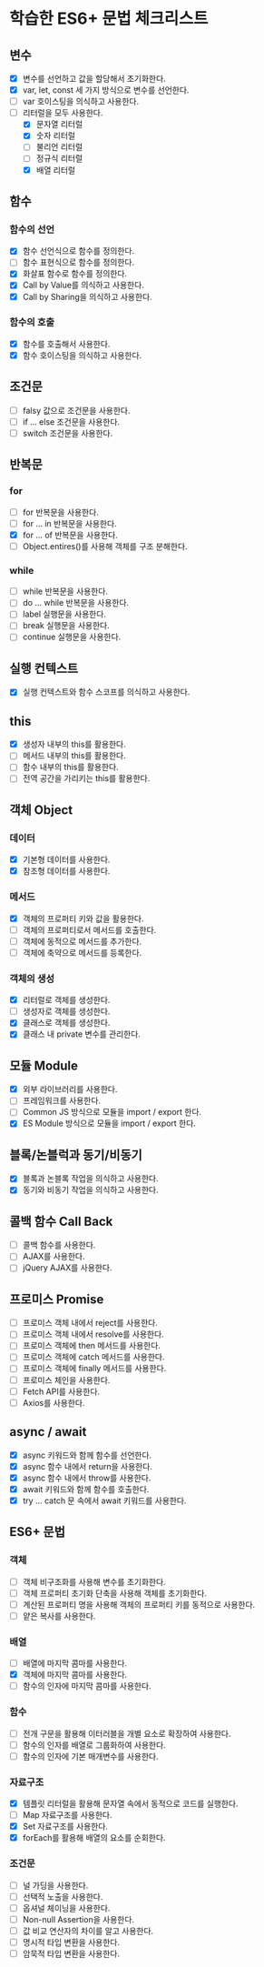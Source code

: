 # 학습한 ES6+ 문법 체크리스트

## 변수

- [x] 변수를 선언하고 값을 할당해서 초기화한다.
- [x] var, let, const 세 가지 방식으로 변수를 선언한다.
- [ ] var 호이스팅을 의식하고 사용한다.
- [ ] 리터럴을 모두 사용한다.
  - [x] 문자열 리터럴
  - [x] 숫자 리터럴
  - [ ] 불리언 리터럴
  - [ ] 정규식 리터럴
  - [x] 배열 리터럴

## 함수

### 함수의 선언

- [x] 함수 선언식으로 함수를 정의한다.
- [ ] 함수 표현식으로 함수를 정의한다.
- [x] 화살표 함수로 함수를 정의한다.
- [x] Call by Value를 의식하고 사용한다.
- [x] Call by Sharing을 의식하고 사용한다.

### 함수의 호출

- [x] 함수를 호출해서 사용한다.
- [x] 함수 호이스팅을 의식하고 사용한다.

## 조건문

- [ ] falsy 값으로 조건문을 사용한다.
- [ ] if ... else 조건문을 사용한다.
- [ ] switch 조건문을 사용한다.

## 반복문

### for

- [ ] for 반복문을 사용한다.
- [ ] for ... in 반복문을 사용한다.
- [x] for ... of 반복문을 사용한다.
- [ ] Object.entires()를 사용해 객체를 구조 분해한다.

### while

- [ ] while 반복문을 사용한다.
- [ ] do ... while 반복문을 사용한다.
- [ ] label 실행문을 사용한다.
- [ ] break 실행문을 사용한다.
- [ ] continue 실행문을 사용한다.

## 실행 컨텍스트

- [x] 실행 컨텍스트와 함수 스코프를 의식하고 사용한다.

## this

- [x] 생성자 내부의 this를 활용한다.
- [ ] 메서드 내부의 this를 활용한다.
- [ ] 함수 내부의 this를 활용한다.
- [ ] 전역 공간을 가리키는 this를 활용한다.

## 객체 Object

### 데이터

- [x] 기본형 데이터를 사용한다.
- [x] 참조형 데이터를 사용한다.

### 메서드

- [x] 객체의 프로퍼티 키와 값을 활용한다.
- [ ] 객체의 프로퍼티로서 메서드를 호출한다.
- [ ] 객체에 동적으로 메서드를 추가한다.
- [ ] 객체에 축약으로 메서드를 등록한다.

### 객체의 생성

- [x] 리터럴로 객체를 생성한다.
- [ ] 생성자로 객체를 생성한다.
- [x] 클래스로 객체를 생성한다.
- [x] 클래스 내 private 변수를 관리한다.

## 모듈 Module

- [x] 외부 라이브러리를 사용한다.
- [ ] 프레임워크를 사용한다.
- [ ] Common JS 방식으로 모듈을 import / export 한다.
- [x] ES Module 방식으로 모듈을 import / export 한다.

## 블록/논블럭과 동기/비동기

- [x] 블록과 논블록 작업을 의식하고 사용한다.
- [x] 동기와 비동기 작업을 의식하고 사용한다.

## 콜백 함수 Call Back

- [ ] 콜백 함수를 사용한다.
- [ ] AJAX를 사용한다.
- [ ] jQuery AJAX를 사용한다.

## 프로미스 Promise

- [ ] 프로미스 객체 내에서 reject를 사용한다.
- [ ] 프로미스 객체 내에서 resolve를 사용한다.
- [ ] 프로미스 객체에 then 메서드를 사용한다.
- [ ] 프로미스 객체에 catch 메서드를 사용한다.
- [ ] 프로미스 객체에 finally 메서드를 사용한다.
- [ ] 프로미스 체인을 사용한다.
- [ ] Fetch API를 사용한다.
- [ ] Axios를 사용한다.

## async / await

- [x] async 키워드와 함께 함수를 선언한다.
- [x] async 함수 내에서 return을 사용한다.
- [x] async 함수 내에서 throw를 사용한다.
- [x] await 키워드와 함께 함수를 호출한다.
- [x] try ... catch 문 속에서 await 키워드를 사용한다.

## ES6+ 문법

### 객체

- [ ] 객체 비구조화를 사용해 변수를 초기화한다.
- [ ] 객체 프로퍼티 초기화 단축을 사용해 객체를 초기화한다.
- [ ] 계산된 프로퍼티 명을 사용해 객체의 프로퍼티 키를 동적으로 사용한다.
- [ ] 얕은 복사를 사용한다.

### 배열

- [ ] 배열에 마지막 콤마를 사용한다.
- [x] 객체에 마지막 콤마를 사용한다.
- [ ] 함수의 인자에 마지막 콤마를 사용한다.

### 함수

- [ ] 전개 구문을 활용해 이터러블을 개별 요소로 확장하여 사용한다.
- [ ] 함수의 인자를 배열로 그룹화하여 사용한다.
- [ ] 함수의 인자에 기본 매개변수를 사용한다.

### 자료구조

- [x] 템플릿 리터럴을 활용해 문자열 속에서 동적으로 코드를 실행한다.
- [ ] Map 자료구조를 사용한다.
- [x] Set 자료구조를 사용한다.
- [x] forEach를 활용해 배열의 요소를 순회한다.

### 조건문

- [ ] 널 가딩을 사용한다.
- [ ] 선택적 노출을 사용한다.
- [ ] 옵셔널 체이닝을 사용한다.
- [ ] Non-null Assertion을 사용한다.
- [ ] 값 비교 연산자의 차이를 알고 사용한다.
- [ ] 명시적 타입 변환을 사용한다.
- [ ] 암묵적 타입 변환을 사용한다.
